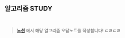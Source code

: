 ## 알고리즘 STUDY

<br>

> **[노션](https://www.notion.so/algorithm-1a61dbe43ed74e239f6887234ac68dd9)** 에서 해당 알고리즘 오답노트를 작성합니다!
ㄷㄹㄷㄹ
